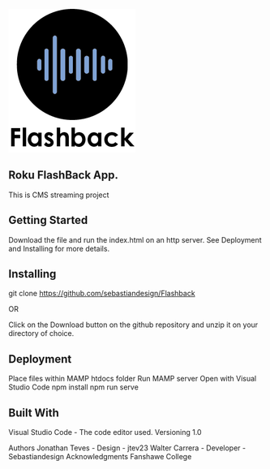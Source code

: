 ![FlashBack logo](public/images/logo.png)
## Roku FlashBack App.

This is CMS streaming project

## Getting Started
Download the file and run the index.html on an http server. See Deployment and Installing for more details.

## Installing
git clone https://github.com/sebastiandesign/Flashback

OR

Click on the Download button on the github repository and unzip it on your directory of choice.

## Deployment
Place files within MAMP htdocs folder
Run MAMP server
Open with Visual Studio Code
npm install
npm run serve

## Built With
Visual Studio Code - The code editor used.
Versioning
1.0

Authors
Jonathan Teves - Design - jtev23
Walter Carrera - Developer - Sebastiandesign
Acknowledgments
Fanshawe College
